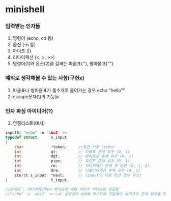 # minishell

### 입력받는 인자들
1. 명령어 (echo, cd 등)
2. 옵션 (-n 등)
3. 파이프 (|)
4. 리다이렉션 (<, >, >>)
5. 명령어(1)와 옵션(2)을 감싸는 따옴표(''), 쌍따옴표("")

### 예외로 생각해볼 수 있는 사항(구현x)
1. 따옴표나 쌍따옴표가 홀수개로 들어가는 경우 echo "hello""
2. escape문자(\\)의 기능들

### 인자 파싱 아이디어(?)
1. 연결리스트(예시)
~~~C
input$> "echo" -n 'abc2' >>
typedef struct      s_input
{
    char            *token;     //토큰 저장 (echo)
    int             qt;         // 따옴표 존재 유무 (0, 1)
    int             dqt;        // 쌍따옴표 존재 유무 (0, 1)
    int             pipe;       // 파이프 존재 유무 (0, 1)
    int             re;         // 리다이렉션 존재 및 방향 (0, 1, 2)
    int             dre;        // 더블다이렉션 존재 유무 (0, 1)
    sturct s_input  *next;      // (input의 다음 토큰 정보 주소)
}                   t_input;

//문제점 : 리다이렉션이나 파이프에 대한 처리가 까다로워 질듯함
//"echo" -n 'abc2' >> cat 같은경우 4번째 리스트에 도달해야 파이프의 존재 유무를 확인할 수있음
~~~
